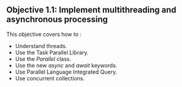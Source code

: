## Objective 1.1: Implement multithreading and asynchronous processing

This objective covers how to :
 * Understand threads.
 * Use the Task Parallel Library.
 * Use the _Parallel_ class.
 * Use the new _async_ and _await_ keywords.
 * Use Parallel Language Integrated Query.
 * Use concurrent collections.

